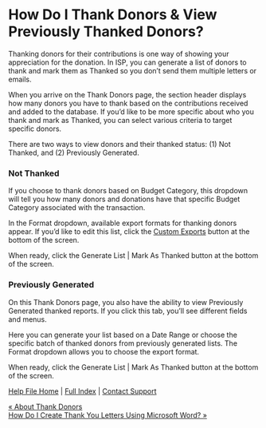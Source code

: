  How Do I Thank Donors & View Previously Thanked Donors?
==========

Thanking donors for their contributions is one way of showing your appreciation for the donation. In ISP, you can generate a list of donors to thank and mark them as Thanked so you don’t send them multiple letters or emails.

When you arrive on the Thank Donors page, the section header displays how many donors you have to thank based on the contributions received and added to the database. If you’d like to be more specific about who you thank and mark as Thanked, you can select various criteria to target specific donors.

There are two ways to view donors and their thanked status: (1) Not Thanked, and (2) Previously Generated.

### Not Thanked ###

If you choose to thank donors based on Budget Category, this dropdown will tell you how many donors and donations have that specific Budget Category associated with the transaction.

In the Format dropdown, available export formats for thanking donors appear. If you’d like to edit this list, click the [Custom Exports](https://ispolitical.com/custom-exports/) button at the bottom of the screen.

When ready, click the Generate List | Mark As Thanked button at the bottom of the screen.

### Previously Generated ###

On this Thank Donors page, you also have the ability to view Previously Generated thanked reports. If you click this tab, you’ll see different fields and menus.

Here you can generate your list based on a Date Range or choose the specific batch of thanked donors from previously generated lists. The Format dropdown allows you to choose the export format.

When ready, click the Generate List | Mark As Thanked button at the bottom of the screen.

[Help File Home](/help/) | [Full Index](/Help-File-Directory/) | [Contact Support](mailto:support@ISPolitical.com)

[« About Thank Donors](/About-Thank-Donors)  
[How Do I Create Thank You Letters Using Microsoft Word? »](/Creating-Thank-You-Letters)